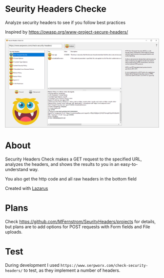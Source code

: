 # Seurity Headers Checke
Analyze security headers to see if you follow best practices

Inspired by https://owasp.org/www-project-secure-headers/

<img src="screenshot.png">

# About
Security Headers Check makes a GET request to the specified URL, analyzes the headers, and shows the results to you in an easy-to-understand way.

You also get the http code and all raw headers in the bottom field

Created with [Lazarus](https://www.lazarus-ide.org/)

# Plans
Check https://github.com/MFernstrom/SeurityHeaders/projects for details, but plans are to add options for POST requests with Form fields and File uploads.

# Test
During development I used `https://www.serpworx.com/check-security-headers/` to test, as they implement a number of headers.

